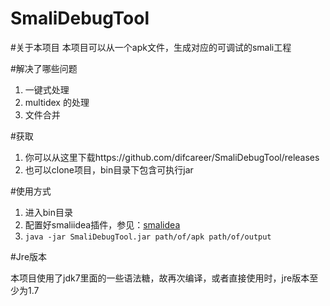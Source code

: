# SmaliDebugTool

#关于本项目
  本项目可以从一个apk文件，生成对应的可调试的smali工程

#解决了哪些问题
1. 一键式处理
2. multidex 的处理
3. 文件合并

#获取
1. 你可以从这里下载https://github.com/difcareer/SmaliDebugTool/releases
2. 也可以clone项目，bin目录下包含可执行jar

#使用方式
1. 进入bin目录
1. 配置好smaliidea插件，参见：[smalidea](https://github.com/JesusFreke/smali/wiki/smalidea)
3. ```java -jar SmaliDebugTool.jar path/of/apk path/of/output```

#Jre版本

本项目使用了jdk7里面的一些语法糖，故再次编译，或者直接使用时，jre版本至少为1.7
